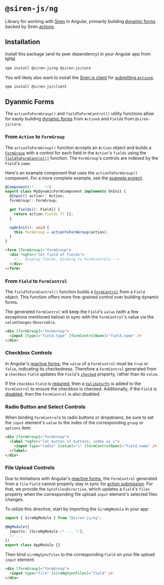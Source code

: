 # `@siren-js/ng`

Library for working with [Siren] in Angular, primarily building
[dynamic forms][dynamic-form] backed by Siren [actions].

[actions]: https://github.com/kevinswiber/siren#actions-1
[dynamic-form]: https://angular.io/guide/dynamic-form
[siren]: https://github.com/kevinswiber/siren

## Installation

Install this package (and its peer dependency) in your Angular app from NPM.

```sh
npm install @siren-js/ng @siren-js/core
```

You will likely also want to install the [Siren.js client][client] for
[submitting `Action`s][submit].

[client]: https://github.com/siren-js/client
[submit]: https://github.com/siren-js/client#submitting-actions

```sh
npm install @siren-js/client
```

## Dyanmic Forms

The `actionToFormGroup()` and `fieldToFormControl()` utility functions allow for
easily building [dynamic forms][dynamic-form] from `Action`s and `Field`s from
`@siren-js/core`.

### From `Action` to `FormGroup`

The `actionToFormGroup()` function accepts an `Action` object and builds a
[`FormGroup`][fg] with a control for each field in the `Action`'s `fields` using
the [`fieldToFormControl()`](#from-field-to-formcontrol) function. The
`FormGroup`'s controls are indexed by the `Field`'s `name`.

[fg]: https://angular.io/api/forms/FormGroup

Here's an example component that uses the `actionToFormGroup()` component. For a
more complete example, see the [example project](../../example/README.md).

```ts
@Component(/* ... */)
export class MyDynamicFormComponent implements OnInit {
  @Input() action!: Action;
  formGroup!: FormGroup;

  get fields(): Field[] {
    return action.fields ?? [];
  }

  ngOnInit(): void {
    this.formGroup = actionToFormGroup(action);
  }
}
```

```html
<form [formGroup]="formGroup">
  <div *ngFor="let field of fields">
    <!-- display fields, binding to FormControls -->
  </div>
</form>
```

### From `Field` to `FormControl`

The `fieldToFormControl()` function builds a [`FormControl`][fc] from a `Field`
object. This function offers more fine-grained control over building dynamic
forms.

[fc]: https://angular.io/api/forms/FormControl

The generated `FormControl` will keep the `Field`'s `value` (with a few
exceptions mentioned below) in sync with the `FormControl`'s value via the
`valueChanges` `Observable`.

```html
<div [formGroup]="formGroup">
  <input [type]="field.type" [formControlName]="field.name" />
</div>
```

### Checkbox Controls

In Angular's [reactive forms][reactive-forms], the `value` of a `FormControl`
must be `true` or `false`, indicating its checkedness. Therefore a `FormControl`
generated from a `checkbox` `Field` updates the `Field`'s [`checked`][checked]
property, rather than its `value`.

[checked]: https://github.com/siren-js/spec-extensions#checked
[reactive-forms]: https://angular.io/guide/reactive-forms

If the `checkbox` `Field` is [required], then a [`ValidatorFn`][validator] is
added to the `FormControl` to ensure the checkbox is checked. Additionally, if
the `Field` is [disabled], then the `FormControl` is also disabled.

[disabled]: https://github.com/siren-js/spec-extensions#disabled-2
[required]: https://github.com/siren-js/spec-extensions#required
[validator]: https://angular.io/api/forms/ValidatorFn

### Radio Button and Select Controls

When binding `FormControl`s to radio buttons or dropdowns, be sure to set the
`input` element's `value` to the index of the corresponding `group` or `options`
item.

```html
<div [formGroup]="formGroup">
  <label *ngFor="let button of buttons; index as i">
    <input type="radio" [value]="i" [formControlName]="field.name" />
  </label>
</div>
```

### File Upload Controls

Due to limitations with Angular's [reactive forms][reactive-forms], the
`FormControl` generated from a `file` `Field` cannot properly stay in sync for
[action submission][submit]. For that, we provide the `SyncFilesDirective`,
which updates a `Field`'s `files` property when the corresponding file upload
`input` element's selected files changes.

To utilize this directive, start by importing the `SireNgModule` in your app:

```ts
import { SireNgModule } from "@siren-js/ng";

@NgModule({
  imports: [SireNgModule /* ... */],
  // ...
})
export class AppModule {}
```

Then bind `sireNgSyncFiles` to the corresponding `Field` on your file upload
`input` element:

```html
<div [formGroup]="formGroup">
  <input type="file" [sireNgSyncFiles]="field" />
</div>
```

<!-- ## Code scaffolding

Run `ng generate component component-name --project ng` to generate a new component. You can also use `ng generate directive|pipe|service|class|guard|interface|enum|module --project ng`.

> Note: Don't forget to add `--project ng` or else it will be added to the default project in your `angular.json` file.

## Build

Run `ng build @siren-js/ng` to build the project. The build artifacts will be stored in the `dist/` directory.

## Publishing

After building your library with `ng build @siren-js/ng`, go to the dist folder `cd dist/@siren-js/ng` and run `npm publish`.

## Running unit tests

Run `ng test ng` to execute the unit tests via [Karma](https://karma-runner.github.io).

## Further help

To get more help on the Angular CLI use `ng help` or go check out the [Angular CLI Overview and Command Reference](https://angular.io/cli) page. -->
